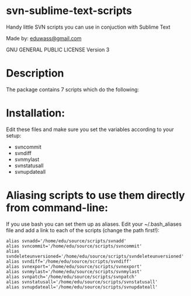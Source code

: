 svn-sublime-text-scripts
========================

Handy little SVN scripts you can use in conjuction with Sublime Text

Made by: eduwass@gmail.com

GNU GENERAL PUBLIC LICENSE Version 3

Description
========================
The package contains 7 scripts which do the following:

Installation:
========================
Edit these files and make sure you set the variables according to your setup:
- svncommit
- svndiff
- svnmylast
- svnstatusall
- svnupdateall


Aliasing scripts to use them directly from command-line:
========================
If you use bash you can set them up as aliases.
Edit your ~/.bash_aliases file and add a link to each of the scripts (change the path first!):

	alias svnadd='/home/edu/source/scripts/svnadd'
	alias svncommit='/home/edu/source/scripts/svncommit'
	alias svndeleteunversioned='/home/edu/source/scripts/svndeleteunversioned'
	alias svndiff='/home/edu/source/scripts/svndiff'
	alias svnexport='/home/edu/source/scripts/svnexport'
	alias svnmylast='/home/edu/source/scripts/svnmylast'
	alias svnpatch='/home/edu/source/scripts/svnpatch'
	alias svnstatusall='/home/edu/source/scripts/svnstatusall'
	alias svnupdateall='/home/edu/source/scripts/svnupdateall'
